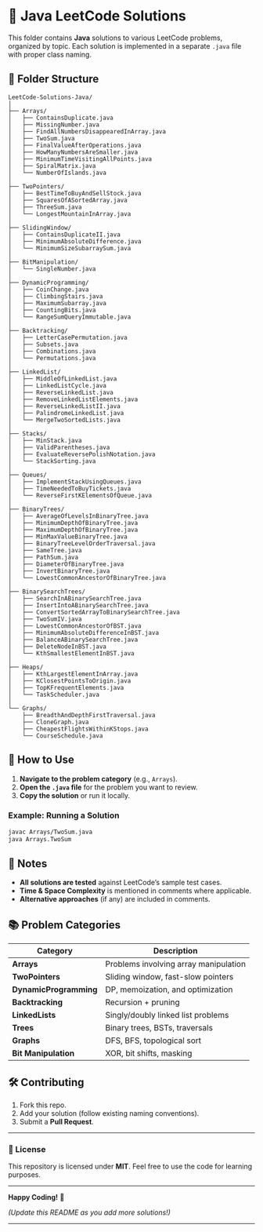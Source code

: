 
# **📁 Java LeetCode Solutions**

This folder contains **Java** solutions to various LeetCode problems, organized by topic. Each solution is implemented in a separate `.java` file with proper class naming.

## **📂 Folder Structure**
```
LeetCode-Solutions-Java/
│
├── Arrays/
│   ├── ContainsDuplicate.java
│   ├── MissingNumber.java
│   ├── FindAllNumbersDisappearedInArray.java
│   ├── TwoSum.java
│   ├── FinalValueAfterOperations.java
│   ├── HowManyNumbersAreSmaller.java
│   ├── MinimumTimeVisitingAllPoints.java
│   ├── SpiralMatrix.java
│   └── NumberOfIslands.java
│
├── TwoPointers/
│   ├── BestTimeToBuyAndSellStock.java
│   ├── SquaresOfASortedArray.java
│   ├── ThreeSum.java
│   └── LongestMountainInArray.java
│
├── SlidingWindow/
│   ├── ContainsDuplicateII.java
│   ├── MinimumAbsoluteDifference.java
│   └── MinimumSizeSubarraySum.java
│
├── BitManipulation/
│   └── SingleNumber.java
│
├── DynamicProgramming/
│   ├── CoinChange.java
│   ├── ClimbingStairs.java
│   ├── MaximumSubarray.java
│   ├── CountingBits.java
│   └── RangeSumQueryImmutable.java
│
├── Backtracking/
│   ├── LetterCasePermutation.java
│   ├── Subsets.java
│   ├── Combinations.java
│   └── Permutations.java
│
├── LinkedList/
│   ├── MiddleOfLinkedList.java
│   ├── LinkedListCycle.java
│   ├── ReverseLinkedList.java
│   ├── RemoveLinkedListElements.java
│   ├── ReverseLinkedListII.java
│   ├── PalindromeLinkedList.java
│   └── MergeTwoSortedLists.java
│
├── Stacks/
│   ├── MinStack.java
│   ├── ValidParentheses.java
│   ├── EvaluateReversePolishNotation.java
│   └── StackSorting.java
│
├── Queues/
│   ├── ImplementStackUsingQueues.java
│   ├── TimeNeededToBuyTickets.java
│   └── ReverseFirstKElementsOfQueue.java
│
├── BinaryTrees/
│   ├── AverageOfLevelsInBinaryTree.java
│   ├── MinimumDepthOfBinaryTree.java
│   ├── MaximumDepthOfBinaryTree.java
│   ├── MinMaxValueBinaryTree.java
│   ├── BinaryTreeLevelOrderTraversal.java
│   ├── SameTree.java
│   ├── PathSum.java
│   ├── DiameterOfBinaryTree.java
│   ├── InvertBinaryTree.java
│   └── LowestCommonAncestorOfBinaryTree.java
│
├── BinarySearchTrees/
│   ├── SearchInABinarySearchTree.java
│   ├── InsertIntoABinarySearchTree.java
│   ├── ConvertSortedArrayToBinarySearchTree.java
│   ├── TwoSumIV.java
│   ├── LowestCommonAncestorOfBST.java
│   ├── MinimumAbsoluteDifferenceInBST.java
│   ├── BalanceABinarySearchTree.java
│   ├── DeleteNodeInBST.java
│   └── KthSmallestElementInBST.java
│
├── Heaps/
│   ├── KthLargestElementInArray.java
│   ├── KClosestPointsToOrigin.java
│   ├── TopKFrequentElements.java
│   └── TaskScheduler.java
│
└── Graphs/
    ├── BreadthAndDepthFirstTraversal.java
    ├── CloneGraph.java
    ├── CheapestFlightsWithinKStops.java
    └── CourseSchedule.java
```

## **📝 How to Use**
1. **Navigate to the problem category** (e.g., `Arrays`).
2. **Open the `.java` file** for the problem you want to review.
3. **Copy the solution** or run it locally.

### **Example: Running a Solution**
```bash
javac Arrays/TwoSum.java
java Arrays.TwoSum
```

## **📌 Notes**
- **All solutions are tested** against LeetCode’s sample test cases.
- **Time & Space Complexity** is mentioned in comments where applicable.
- **Alternative approaches** (if any) are included in comments.

## **📚 Problem Categories**
| Category | Description |
|----------|-------------|
| **Arrays** | Problems involving array manipulation |
| **TwoPointers** | Sliding window, fast-slow pointers |
| **DynamicProgramming** | DP, memoization, and optimization |
| **Backtracking** | Recursion + pruning |
| **LinkedLists** | Singly/doubly linked list problems |
| **Trees** | Binary trees, BSTs, traversals |
| **Graphs** | DFS, BFS, topological sort |
| **Bit Manipulation** | XOR, bit shifts, masking |

## **🛠️ Contributing**
1. Fork this repo.
2. Add your solution (follow existing naming conventions).
3. Submit a **Pull Request**.

---

### **📜 License**
This repository is licensed under **MIT**. Feel free to use the code for learning purposes.

---

**Happy Coding!** 🚀  

*(Update this README as you add more solutions!)*  

---
